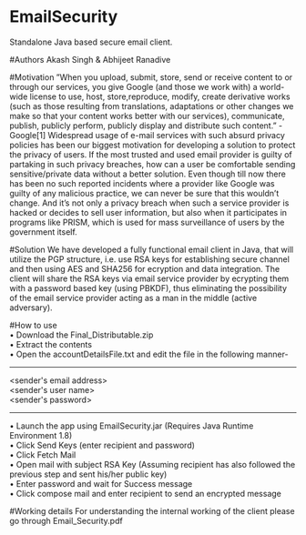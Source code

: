 # EmailSecurity
Standalone Java based secure email client.

#Authors
Akash Singh &amp; Abhijeet Ranadive


#Motivation
”When you upload, submit, store, send or receive content to or through our services, you give Google (and those we work with) a world- wide license to use, host, store,reproduce, modify, create derivative works (such as those resulting from translations, adaptations or other changes we make so that your content works better with our services), communicate, publish, publicly perform, publicly display and distribute such content.” -Google[1]
Widespread usage of e-mail services with such absurd privacy policies has been our biggest motivation for developing a solution to protect the privacy of users. If the most trusted and used email provider is guilty of partaking in such privacy breaches, how can a user be comfortable sending sensitive/private data without a better solution. Even though till now there has been no such reported incidents where a provider like Google was guilty of any malicious practice, we can never be sure that this wouldn’t change. And it’s not only a privacy breach when such a service provider is hacked or decides to sell user information, but also when it participates in programs like PRISM, which is used for mass surveillance of users by the government itself.

#Solution
We have developed a fully functional email client in Java, that will utilize the PGP structure, i.e. use RSA keys for establishing secure channel and then using AES and SHA256 for ecryption and data integration. The client will share the RSA keys via email service provider by ecrypting them with a password based key (using PBKDF), thus eliminating the possibility of the email service provider acting as a man in the middle (active adversary).

#How to use<br>
• Download the Final_Distributable.zip<br>
• Extract the contents<br>
• Open the accountDetailsFile.txt and edit the file in the following manner-<br>
<hr>
&lt;sender's email address><br>
&lt;sender's user name><br>
&lt;sender's password><br>
<hr>
• Launch the app using EmailSecurity.jar (Requires Java Runtime Environment 1.8)<br>
• Click Send Keys (enter recipient and password)<br>
• Click Fetch Mail<br>
• Open mail with subject RSA Key (Assuming recipient has also followed the previous step and sent his/her public key)<br>
• Enter password and wait for Success message<br>
• Click compose mail and enter recipient to send an encrypted message<br>

#Working details
For understanding the internal working of the client please go through Email_Security.pdf
